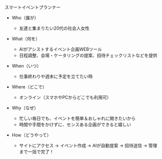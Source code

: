 スマートイベントプランナー

* Who（誰が）

  * 友達と集まりたい20代の社会人女性

* What（何を）

  * AIがアシストするイベント企画WEBツール
  * 日程調整、会場・ケータリングの提案、招待チェックリストなどを提供

* When（いつ）

  * 仕事終わりや週末に予定を立てたい時

* Where（どこで）

  * オンライン（スマホやPCからどこでも利用可）

* Why（なぜ）

  * 忙しい毎日でも、イベントを簡単＆おしゃれに開きたいから
  * 時間や手間をかけずに、センスある企画ができると嬉しい

* How（どうやって）

  * サイトにアクセス → イベント作成 → AIが自動提案 → 招待送信 → 管理まで一括で完了！
